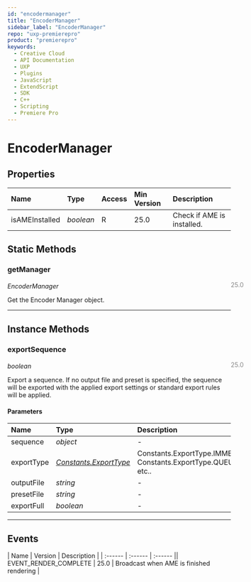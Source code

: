 ```yaml
---
id: "encodermanager"
title: "EncoderManager"
sidebar_label: "EncoderManager"
repo: "uxp-premierepro"
product: "premierepro"
keywords:
  - Creative Cloud
  - API Documentation
  - UXP
  - Plugins
  - JavaScript
  - ExtendScript
  - SDK
  - C++
  - Scripting
  - Premiere Pro
---
```


# EncoderManager  

## Properties

| Name | Type | Access | Min Version | Description |
| :------ | :------ | :------ | :------ | :------ |
| isAMEInstalled | *boolean* | R | 25.0 | Check if AME is installed. |

## Static Methods

### getManager

<span class="minversion" style="display: block; margin-bottom: -1em; margin-left: 36em; float:left; opacity:0.5;">25.0</span>

*EncoderManager*
  
Get the Encoder Manager object.

___

## Instance Methods

### exportSequence

<span class="minversion" style="display: block; margin-bottom: -1em; margin-left: 36em; float:left; opacity:0.5;">25.0</span>

*boolean*
  
Export a sequence. If no output file and preset is specified, the sequence will be exported with the applied export settings or standard export rules will be applied.

#### Parameters

| Name | Type | Description |
| :------ | :------ | :------ |
| sequence | *object* | - |
| exportType | [*Constants.ExportType*](/ppro_reference/constants) | Constants.ExportType.IMMEDIATELY, Constants.ExportType.QUEUE_TO_AME etc..  |
| outputFile | *string* | - |
| presetFile | *string* | - |
| exportFull | *boolean* | - |

___

## Events

| Name | Version | Description |
| :------ | :------ | :------ || EVENT_RENDER_COMPLETE | 25.0 | Broadcast when AME is finished rendering |
